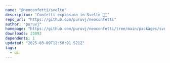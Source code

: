 ```yaml
---
name: "@neoconfetti/svelte"
description: "Confetti explosion in Svelte 🎉🎊"
repo_url: "https://github.com/puruvj/neoconfetti"
author: "puruvj"
homepage: "https://github.com/puruvj/neoconfetti/tree/main/packages/svelte#readme"
downloads: 23092
dependents: 1
updated: "2025-03-09T12:58:01.521Z"
tags: 
  - ui
---
```

